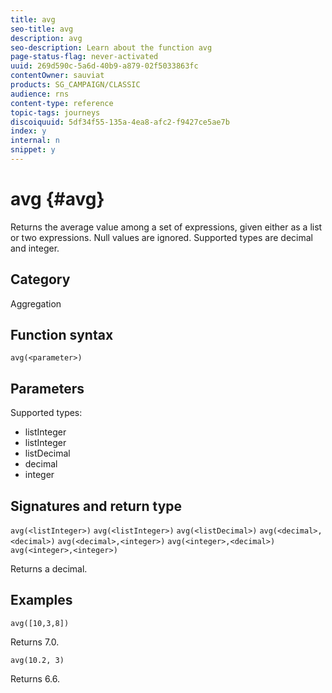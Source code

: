 ```yaml
---
title: avg
seo-title: avg
description: avg
seo-description: Learn about the function avg
page-status-flag: never-activated
uuid: 269d590c-5a6d-40b9-a879-02f5033863fc
contentOwner: sauviat
products: SG_CAMPAIGN/CLASSIC
audience: rns
content-type: reference
topic-tags: journeys
discoiquuid: 5df34f55-135a-4ea8-afc2-f9427ce5ae7b
index: y
internal: n
snippet: y
---
```


# avg {#avg}

Returns the average value among a set of expressions, given either as a list or two expressions. Null values are ignored.
Supported types are decimal and integer.

## Category

Aggregation

## Function syntax

`avg(<parameter>)`

## Parameters

Supported types:

* listInteger
* listInteger
* listDecimal
* decimal
* integer

## Signatures and return type

`avg(<listInteger>)`
`avg(<listInteger>)`
`avg(<listDecimal>)`
`avg(<decimal>,<decimal>)`
`avg(<decimal>,<integer>)`
`avg(<integer>,<decimal>)`
`avg(<integer>,<integer>)`

Returns a decimal.

## Examples

<!--```avg({@BarBeacon.inventory},5)```-->
`avg([10,3,8])`

Returns 7.0.

`avg(10.2, 3)`

Returns 6.6.
